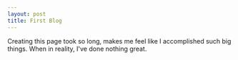 ```yaml
---
layout: post
title: First Blog
---
```

Creating this page took so long, makes me feel like I accomplished such big things. When in reality, I've done nothing great. 


